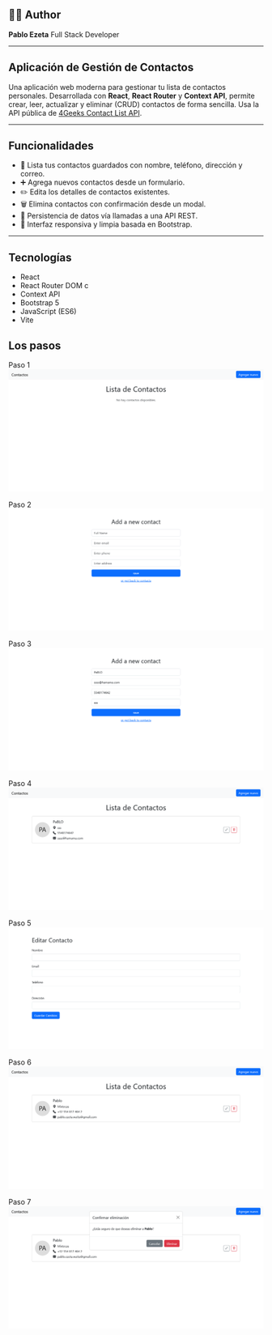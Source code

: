## 🙋‍♂️ Author

**Pablo Ezeta**
Full Stack Developer

---

##  Aplicación de Gestión de Contactos

Una aplicación web moderna para gestionar tu lista de contactos personales. Desarrollada con **React**, **React Router** y **Context API**, permite crear, leer, actualizar y eliminar (CRUD) contactos de forma sencilla. Usa la API pública de [4Geeks Contact List API](https://playground.4geeks.com/contact/docs).

---

## Funcionalidades

- 🧾 Lista tus contactos guardados con nombre, teléfono, dirección y correo.
- ➕ Agrega nuevos contactos desde un formulario.
- ✏️ Edita los detalles de contactos existentes.
- 🗑️ Elimina contactos con confirmación desde un modal.
- 🔄 Persistencia de datos vía llamadas a una API REST.
- 🎨 Interfaz responsiva y limpia basada en Bootstrap.

---

## Tecnologías

- React
- React Router DOM  c
- Context API
- Bootstrap 5
- JavaScript (ES6)
- Vite


## Los pasos

Paso 1 ![Paso 1](./src/img/1.png)

Paso 2 ![Paso 2](./src/img/2.png)

Paso 3 ![Paso 3](./src/img/3.png)

Paso 4 ![Paso 4](./src/img/4.png)

Paso 5 ![Paso 5](./src/img/5.png)

Paso 6 ![Paso 6](./src/img/6.png)

Paso 7 ![Paso 7](./src/img/7.png)
